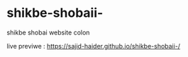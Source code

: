 # shikbe-shobaii-
shikbe shobai website colon

live previwe :
 https://sajid-haider.github.io/shikbe-shobaii-/
